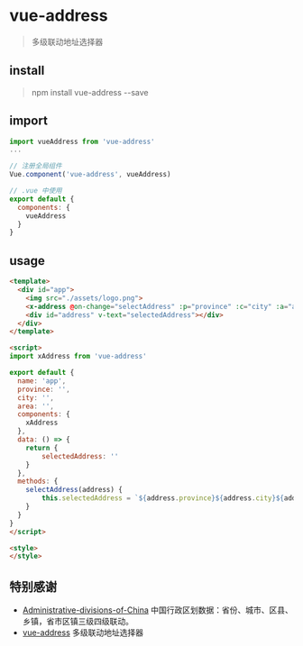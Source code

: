 vue-address
===========

> 多级联动地址选择器

install
-------

> npm install vue-address --save

import
------

```js
import vueAddress from 'vue-address'
...

// 注册全局组件
Vue.component('vue-address', vueAddress)

// .vue 中使用
export default {
  components: {
    vueAddress
  }
}
```

usage
-----

```html
<template>
  <div id="app">
    <img src="./assets/logo.png">
    <x-address @on-change="selectAddress" :p="province" :c="city" :a="area"></x-address>
    <div id="address" v-text="selectedAddress"></div>
  </div>
</template>

<script>
import xAddress from 'vue-address'

export default {
  name: 'app',
  province: '',
  city: '',
  area: '',
  components: {
    xAddress
  },
  data: () => {
    return {
        selectedAddress: ''
    }
  },
  methods: {
    selectAddress(address) {
        this.selectedAddress = `${address.province}${address.city}${address.detail}`
    }
  }
}
</script>

<style>
</style>
```

特别感谢
--------

+   [Administrative-divisions-of-China](https://github.com/modood/Administrative-divisions-of-China) 中国行政区划数据：省份、城市、区县、乡镇，省市区镇三级四级联动。
+   [vue-address](https://github.com/WebCodeFarmer/vue-address) 多级联动地址选择器
